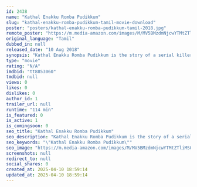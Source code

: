 ```yaml
---
id: 2438
name: "Kathal Enakku Romba Pudikkum"
slug: "kathal-enakku-romba-pudikkum-tamil-movie-download"
poster: "posters/kathal-enakku-romba-pudikkum-tamil-2018.jpg"
remote_poster: "https://m.media-amazon.com/images/M/MV5BMzdmNjcwYTMtZTliMS00MDEzLTg3NWUtOTU5MWQ0ZjM0OGJmXkEyXkFqcGdeQXVyNTM3MDMyMDQ@._V1_SX300.jpg"
original_language: "Tamil"
dubbed_in: null
released_date: "10 Aug 2018"
synopsis: "Kathal Enakku Romba Pudikkum is the story of a serial killer who targets couples in love. He likes the concept of love but does not approve of love marriages. His psychotic actions and reasons behind it are revealed in the rest of..."
type: "movie"
rating: "N/A"
imdbid: "tt8853060"
tmdbid: null
views: 0
likes: 0
dislikes: 0
author_id: 1
trailer_url: null
runtime: "114 min"
is_featured: 0
is_active: 1
is_comingsoon: 0
seo_title: "Kathal Enakku Romba Pudikkum"
seo_description: "Kathal Enakku Romba Pudikkum is the story of a serial killer who targets couples in love. He likes the concept of love but does not approve of love marriages. His psychotic actions and reasons behind it are revealed in the rest of..."
seo_keywords: "\"Kathal Enakku Romba Pudikkum\""
seo_image: "https://m.media-amazon.com/images/M/MV5BMzdmNjcwYTMtZTliMS00MDEzLTg3NWUtOTU5MWQ0ZjM0OGJmXkEyXkFqcGdeQXVyNTM3MDMyMDQ@._V1_SX300.jpg"
screenshots: null
redirect_to: null
social_shares: 0
created_at: 2025-04-10 18:59:14
updated_at: 2025-04-10 18:59:14
---
```


